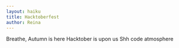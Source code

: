 ```yaml
---
layout: haiku
title: Hacktoberfest 
author: Reina
---
```

Breathe, Autumn is here
Hacktober is upon us
Shh code atmosphere

  
